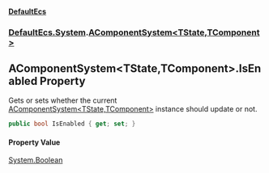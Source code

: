 #### [DefaultEcs](index.md 'index')
### [DefaultEcs.System](index.md#DefaultEcs_System 'DefaultEcs.System').[AComponentSystem&lt;TState,TComponent&gt;](AComponentSystem_TState_TComponent_.md 'DefaultEcs.System.AComponentSystem&lt;TState,TComponent&gt;')
## AComponentSystem&lt;TState,TComponent&gt;.IsEnabled Property
Gets or sets whether the current [AComponentSystem&lt;TState,TComponent&gt;](AComponentSystem_TState_TComponent_.md 'DefaultEcs.System.AComponentSystem&lt;TState,TComponent&gt;') instance should update or not.  
```csharp
public bool IsEnabled { get; set; }
```
#### Property Value
[System.Boolean](https://docs.microsoft.com/en-us/dotnet/api/System.Boolean 'System.Boolean')
